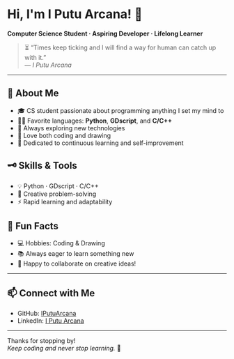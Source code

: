 # Hi, I'm I Putu Arcana! 👋

**Computer Science Student · Aspiring Developer · Lifelong Learner**
> ⏳ “Times keep ticking and I will find a way for human can catch up with it.”  
> — _I Putu Arcana_

---

## 🚀 About Me

- 🎓 CS student passionate about programming anything I set my mind to
- 🧑‍💻 Favorite languages: **Python**, **GDscript**, and **C/C++**
- 🧪 Always exploring new technologies
- 🎨 Love both coding and drawing
- 🌱 Dedicated to continuous learning and self-improvement

## 🗝️ Skills & Tools

- 💡 Python · GDscript · C/C++
- 🧩 Creative problem-solving
- ⚡ Rapid learning and adaptability
  
## 🎨 Fun Facts

- 💻 Hobbies: Coding & Drawing
- 📚 Always eager to learn something new
- 🤝 Happy to collaborate on creative ideas!

---

## 📫 Connect with Me

- GitHub: [IPutuArcana](https://github.com/IPutuArcana)
- LinkedIn: [I Putu Arcana](https://www.linkedin.com/in/i-putu-arcana-3ab4962b0)

---

Thanks for stopping by!  
_Keep coding and never stop learning._ 🚀
